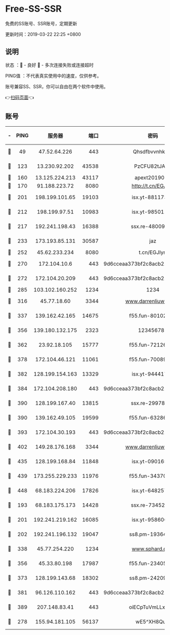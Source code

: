 # Free-SS-SSR

免费的SS账号、SSR账号，定期更新

更新时间：2019-03-22 22:25 +0800

## 说明

状态     ：🙂 - 良好 🙁 - 多次连接失败或连接超时

PING值   ：不代表真实使用中的速度，仅供参考。

账号兼容SS、SSR，你可以自由在两个软件中使用。

👉[扫码页面](https://liesauer.github.io/Free-SS-SSR/)👈

## 账号

|-|PING|服务器|端口|密码|加密方式|区域|
|:----:|:----:|:-----:|-----:|:----:|:----:|:----:|
|🙂|49|47.52.64.226|443|Qhsdfbvvnhkm1|aes-256-cfb|HK|
|🙂|123|13.230.92.202|43538|PzCFU82tJAdZ|aes-256-cfb|JP|
|🙂|160|13.125.224.213|43117|apext2019005|chacha20|KR|
|🙂|170|91.188.223.72|8080|http://t.cn/EGJIyrl|rc4-md5|RU|
|🙂|201|198.199.101.65|19103|isx.yt-88117366|aes-256-cfb|US|
|🙂|212|198.199.97.51|10983|isx.yt-98501151|aes-256-cfb|US|
|🙂|217|192.241.198.43|16388|ssx.re-48009112|aes-256-cfb|US|
|🙂|233|173.193.85.131|30587|jaz|aes-256-cfb|US|
|🙂|252|45.62.233.234|8080|t.cn/EGJIyrl|rc4-md5|CA|
|🙂|270|172.104.10.6|443|9d6cceaa373bf2c8acb22e60b6a58be6|aes-256-cfb|US|
|🙂|272|172.104.20.209|443|9d6cceaa373bf2c8acb22e60b6a58be6|aes-256-cfb|US|
|🙂|285|103.102.160.252|1234|1234|rc4-md5|JP|
|🙂|316|45.77.18.60|3344|www.darrenliuwei.com|aes-256-cfb|JP|
|🙂|337|139.162.42.165|14675|f55.fun-80102385|aes-256-cfb|SG|
|🙂|356|139.180.132.175|2323|123456789|aes-256-cfb|SG|
|🙂|362|23.92.18.105|15777|f55.fun-72126030|aes-256-cfb|US|
|🙂|378|172.104.46.121|11061|f55.fun-70089612|aes-256-cfb|SG|
|🙂|382|128.199.154.163|13329|isx.yt-94441732|aes-256-cfb|SG|
|🙂|384|172.104.208.180|443|9d6cceaa373bf2c8acb22e60b6a58be6|aes-256-cfb|US|
|🙂|390|128.199.167.40|13815|ssx.re-29978832|aes-256-cfb|SG|
|🙂|390|139.162.49.105|19599|f55.fun-63286751|aes-256-cfb|SG|
|🙂|393|172.104.30.193|443|9d6cceaa373bf2c8acb22e60b6a58be6|aes-256-cfb|US|
|🙂|402|149.28.176.168|3344|www.darrenliuwei.com|aes-256-cfb|AU|
|🙂|435|128.199.168.84|11848|isx.yt-09016510|aes-256-cfb|SG|
|🙂|439|173.255.229.233|11976|f55.fun-34370951|aes-256-cfb|US|
|🙂|448|68.183.224.206|17826|isx.yt-64825749|aes-256-cfb|SG|
|🙂|193|68.183.175.173|14428|ssx.re-73452986|aes-256-cfb|US|
|🙂|201|192.241.219.162|16085|isx.yt-95860657|aes-256-cfb|US|
|🙂|202|192.241.196.132|19047|ss8.pm-19364994|aes-256-cfb|US|
|🙂|338|45.77.254.220|1234|www.sphard.com|aes-256-cfb|SG|
|🙂|356|45.33.80.198|17987|f55.fun-23405054|aes-256-cfb|US|
|🙂|373|128.199.143.68|18302|ss8.pm-24209175|aes-256-cfb|SG|
|🙂|381|96.126.110.162|443|9d6cceaa373bf2c8acb22e60b6a58be6|aes-256-cfb|US|
|🙂|389|207.148.83.41|443|oiECpTuVmLLxk4Ts|aes-256-cfb|AU|
|🙁|278|155.94.181.105|56137|wE5^XH8Quw|aes-256-cfb|US|
